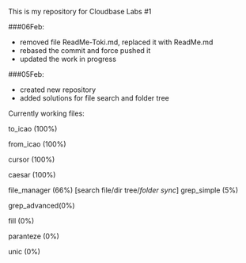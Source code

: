 This is my repository for Cloudbase Labs #1

###06Feb:

- removed file ReadMe-Toki.md, replaced it with ReadMe.md
- rebased the commit and force pushed it
- updated the work in progress 


###05Feb:

- created new repository
- added solutions for file search and folder tree


Currently working files:

to_icao (100%)

from_icao (100%)

cursor (100%)

caesar (100%)

file_manager (66%) [search file/dir tree/*folder sync*]
grep_simple (5%)

grep_advanced(0%)

fill (0%)

paranteze (0%)

unic (0%)


